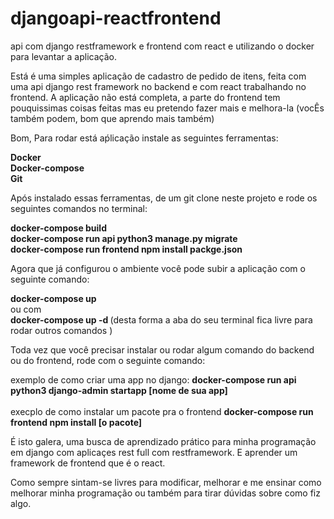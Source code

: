 # djangoapi-reactfrontend
api com django restframework e frontend com react e utilizando o docker para levantar a aplicação.


Está é uma simples aplicação de cadastro de pedido de itens, feita com uma api django rest framework no backend
e com react trabalhando no frontend. A aplicação não está completa, a parte do frontend tem pouquissimas coisas feitas 
mas eu pretendo fazer mais e melhora-la (vocÊs também podem, bom que aprendo mais também)

Bom,
Para rodar está aṕlicação instale as seguintes ferramentas:

<strong>Docker</strong> <br>
<strong>Docker-compose</strong> <br>
<strong>Git</strong> <br>

Após instalado essas ferramentas, de um git clone neste projeto e rode os seguintes comandos no terminal:

<strong>docker-compose build</strong> <br>
<strong>docker-compose run api python3 manage.py migrate</strong> <br>
<strong>docker-compose run frontend npm install packge.json</strong><br>

Agora que já configurou o ambiente você pode subir a aplicação com o seguinte comando:

<strong>docker-compose up</strong> <br>
ou com <br>
<strong>docker-compose up -d </strong> (desta forma a aba do seu terminal fica livre para rodar outros comandos ) <br>

Toda vez que você precisar instalar ou rodar algum comando do backend ou do frontend, rode com o seguinte comando:

exemplo de como criar uma app no django:
<strong> docker-compose run api python3 django-admin startapp [nome de sua app]</strong><br>
<br>
execplo de como instalar um pacote pra o frontend
<strong> docker-compose run frontend npm install [o pacote] </strong> <br>

É isto galera, uma busca de aprendizado prático para minha programação em django com aplicaçes rest full com restframework. E aprender um framework de frontend que é o react.

Como sempre sintam-se livres para modificar, melhorar e me ensinar como melhorar minha programação ou também para tirar dúvidas sobre como fiz algo. 
